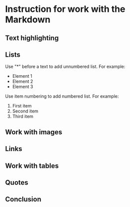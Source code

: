 # Instruction for work with the Markdown

## Text highlighting

## Lists

Use "*" before a text to add unnumbered list. For example:
* Element 1
* Element 2
* Element 3

Use item numbering to add numbered list. For example:
1. First item
1. Second item
1. Third item

## Work with images

## Links

## Work with tables

## Quotes

## Conclusion
